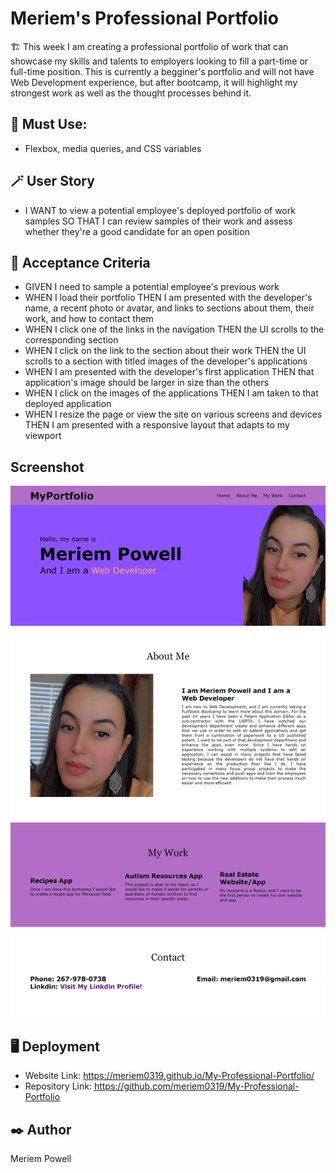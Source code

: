 # Meriem's Professional Portfolio

🏗️ This week I am creating a professional portfolio of work that can showcase my skills and talents to employers looking to fill a part-time or full-time position. This is currently a begginer's portfolio and will not have Web Development experience, but after bootcamp, it will highlight my strongest work as well as the thought processes behind it.

## 🎯 Must Use:

* Flexbox, media queries, and CSS variables

## 🪄 User Story

* I WANT to view a potential employee's deployed portfolio of work samples
SO THAT I can review samples of their work and assess whether they're a good candidate for an open position

## 🧩 Acceptance Criteria

* GIVEN I need to sample a potential employee's previous work
* WHEN I load their portfolio
THEN I am presented with the developer's name, a recent photo or avatar, and links to sections about them, their work, and how to contact them
* WHEN I click one of the links in the navigation
THEN the UI scrolls to the corresponding section
* WHEN I click on the link to the section about their work
THEN the UI scrolls to a section with titled images of the developer's applications
* WHEN I am presented with the developer's first application
THEN that application's image should be larger in size than the others
* WHEN I click on the images of the applications
THEN I am taken to that deployed application
* WHEN I resize the page or view the site on various screens and devices
THEN I am presented with a responsive layout that adapts to my viewport

## Screenshot

<img src="./assets/images/MyPortfolioScreenshot.png"/>

## 🖥️ Deployment

* Website Link: https://meriem0319.github.io/My-Professional-Portfolio/
* Repository Link: https://github.com/meriem0319/My-Professional-Portfolio



## ✒️ Author
Meriem Powell